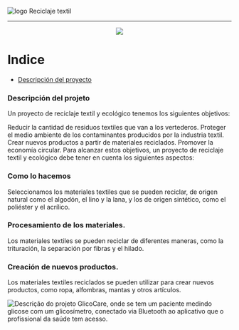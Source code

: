 ![logo Reciclaje textil]()

<hr>

<p align="center">
   <img src="https://www.pexels.com/es-es/foto/ligero-moda-creativo-industria-7256872/](https://github.com/DiegoPM90/proyecto/blob/main/img/scissors_2.svg)" #vitrinedev/>
</p>

# Indice 

- [Descripción del proyecto](#descripción-del-projeto)


### Descripción del projeto 

<p align="justify">
 Un proyecto de reciclaje textil y ecológico tenemos los siguientes objetivos:

Reducir la cantidad de residuos textiles que van a los vertederos.
Proteger el medio ambiente de los contaminantes producidos por la industria textil.
Crear nuevos productos a partir de materiales reciclados.
Promover la economía circular.
Para alcanzar estos objetivos, un proyecto de reciclaje textil y ecológico debe tener en cuenta los siguientes aspectos:

### Como lo hacemos 

Seleccionamos los materiales textiles que se pueden reciclar, de origen natural como el algodón, el lino y la lana, y los de origen sintético, como el poliéster y el acrílico. 

### Procesamiento de los materiales. 
Los materiales textiles se pueden reciclar de diferentes maneras, como la trituración, la separación por fibras y el hilado.

### Creación de nuevos productos. 

Los materiales textiles reciclados se pueden utilizar para crear nuevos productos, como ropa, alfombras, mantas y otros artículos.


![Descrição do projeto GlicoCare, onde se tem um paciente medindo glicose com um glicosímetro, conectado via Bluetooth ao aplicativo que o profissional da saúde tem acesso.](https://user-images.githubusercontent.com/37356058/132422764-5a4e5300-7b04-4411-9126-387a445bc627.png)
</p>


